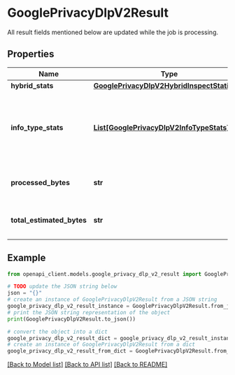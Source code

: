 # GooglePrivacyDlpV2Result

All result fields mentioned below are updated while the job is processing.

## Properties

Name | Type | Description | Notes
------------ | ------------- | ------------- | -------------
**hybrid_stats** | [**GooglePrivacyDlpV2HybridInspectStatistics**](GooglePrivacyDlpV2HybridInspectStatistics.md) |  | [optional] 
**info_type_stats** | [**List[GooglePrivacyDlpV2InfoTypeStats]**](GooglePrivacyDlpV2InfoTypeStats.md) | Statistics of how many instances of each info type were found during inspect job. | [optional] 
**processed_bytes** | **str** | Total size in bytes that were processed. | [optional] 
**total_estimated_bytes** | **str** | Estimate of the number of bytes to process. | [optional] 

## Example

```python
from openapi_client.models.google_privacy_dlp_v2_result import GooglePrivacyDlpV2Result

# TODO update the JSON string below
json = "{}"
# create an instance of GooglePrivacyDlpV2Result from a JSON string
google_privacy_dlp_v2_result_instance = GooglePrivacyDlpV2Result.from_json(json)
# print the JSON string representation of the object
print(GooglePrivacyDlpV2Result.to_json())

# convert the object into a dict
google_privacy_dlp_v2_result_dict = google_privacy_dlp_v2_result_instance.to_dict()
# create an instance of GooglePrivacyDlpV2Result from a dict
google_privacy_dlp_v2_result_from_dict = GooglePrivacyDlpV2Result.from_dict(google_privacy_dlp_v2_result_dict)
```
[[Back to Model list]](../README.md#documentation-for-models) [[Back to API list]](../README.md#documentation-for-api-endpoints) [[Back to README]](../README.md)


